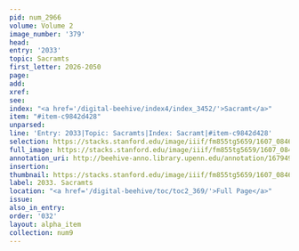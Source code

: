 ```yaml
---
pid: num_2966
volume: Volume 2
image_number: '379'
head:
entry: '2033'
topic: Sacramts
first_letter: 2026-2050
page:
add:
xref:
see:
index: "<a href='/digital-beehive/index4/index_3452/'>Sacramt</a>"
item: "#item-c9842d428"
unparsed:
line: 'Entry: 2033|Topic: Sacramts|Index: Sacramt|#item-c9842d428'
selection: https://stacks.stanford.edu/image/iiif/fm855tg5659/1607_0846/324,1055,2817,375/full/0/default.jpg
full_image: https://stacks.stanford.edu/image/iiif/fm855tg5659/1607_0846/full/full/0/default.jpg
annotation_uri: http://beehive-anno.library.upenn.edu/annotation/1679494800897
insertion:
thumbnail: https://stacks.stanford.edu/image/iiif/fm855tg5659/1607_0846/324,1055,600,180/250,/0/default.jpg
label: 2033. Sacramts
location: "<a href='/digital-beehive/toc/toc2_369/'>Full Page</a>"
issue:
also_in_entry:
order: '032'
layout: alpha_item
collection: num9
---
```

